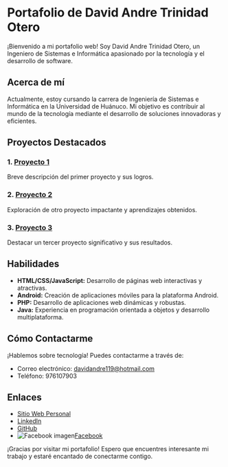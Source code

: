 # Portafolio de David Andre Trinidad Otero

¡Bienvenido a mi portafolio web! Soy David Andre Trinidad Otero, un Ingeniero de Sistemas e Informática apasionado por la tecnología y el desarrollo de software.

## Acerca de mí

Actualmente, estoy cursando la carrera de Ingeniería de Sistemas e Informática en la Universidad de Huánuco. Mi objetivo es contribuir al mundo de la tecnología mediante el desarrollo de soluciones innovadoras y eficientes.

## Proyectos Destacados

### 1. [Proyecto 1](#)
Breve descripción del primer proyecto y sus logros.

### 2. [Proyecto 2](#)
Exploración de otro proyecto impactante y aprendizajes obtenidos.

### 3. [Proyecto 3](#)
Destacar un tercer proyecto significativo y sus resultados.

## Habilidades

- **HTML/CSS/JavaScript:** Desarrollo de páginas web interactivas y atractivas.
- **Android:** Creación de aplicaciones móviles para la plataforma Android.
- **PHP:** Desarrollo de aplicaciones web dinámicas y robustas.
- **Java:** Experiencia en programación orientada a objetos y desarrollo multiplataforma.

## Cómo Contactarme

¡Hablemos sobre tecnología! Puedes contactarme a través de:

- Correo electrónico: [davidandre119@hotmail.com](mailto:davidandre119@hotmail.com)
- Teléfono: 976107903

## Enlaces

- [Sitio Web Personal](https://davidantriot.github.io/)
- [LinkedIn](https://www.linkedin.com/in/david-andre-trinidad-otero-2812881b3/)
- [GitHub](https://github.com/davidantriot)
- ![Facebook imagen](https://iconos8.es/icon/118466/facebook-nuevo)[Facebook](https://www.facebook.com/Rad.Redem/)

¡Gracias por visitar mi portafolio! Espero que encuentres interesante mi trabajo y estaré encantado de conectarme contigo.
